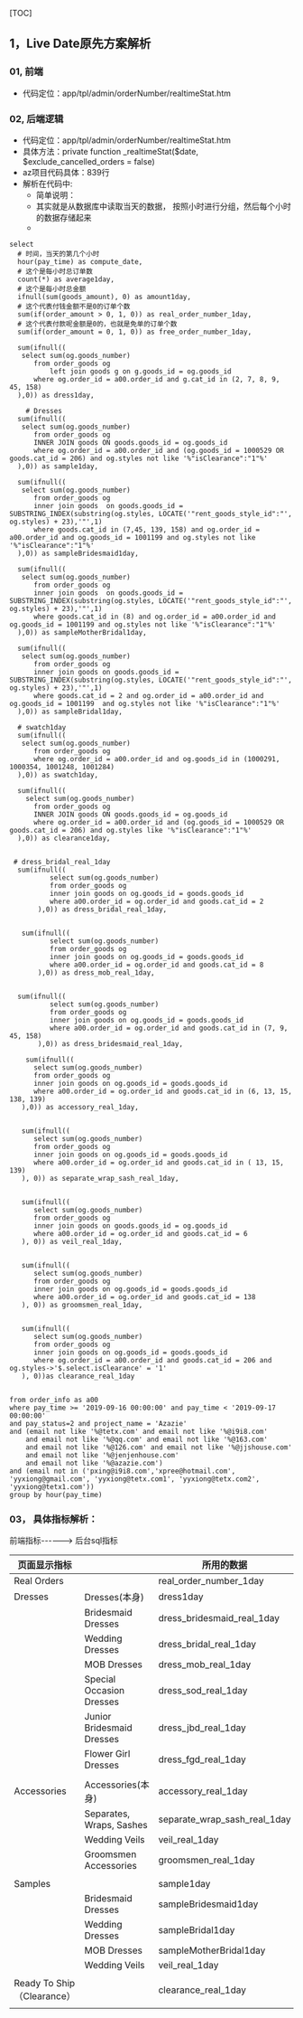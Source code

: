 [TOC]



## 1，Live  Date原先方案解析

### 01,  前端

- 代码定位：app/tpl/admin/orderNumber/realtimeStat.htm



### 02, 后端逻辑

- 代码定位：app/tpl/admin/orderNumber/realtimeStat.htm
- 具体方法：private function _realtimeStat($date, $exclude_cancelled_orders = false)
- az项目代码具体：839行
- 解析在代码中:
  - 简单说明：
  - 其实就是从数据库中读取当天的数据， 按照小时进行分组，然后每个小时的数据存储起来
  - 

```mysql
select
  # 时间，当天的第几个小时
  hour(pay_time) as compute_date,
  # 这个是每小时总订单数
  count(*) as average1day,
  # 这个是每小时总金额
  ifnull(sum(goods_amount), 0) as amount1day,
  # 这个代表付钱金额不是0的订单个数
  sum(if(order_amount > 0, 1, 0)) as real_order_number_1day,
  # 这个代表付款呢金额是0的，也就是免单的订单个数
  sum(if(order_amount = 0, 1, 0)) as free_order_number_1day,

  sum(ifnull((
   select sum(og.goods_number)
      from order_goods og
          left join goods g on g.goods_id = og.goods_id
      where og.order_id = a00.order_id and g.cat_id in (2, 7, 8, 9, 45, 158)
  ),0)) as dress1day,

    # Dresses
  sum(ifnull((
   select sum(og.goods_number)
      from order_goods og
      INNER JOIN goods ON goods.goods_id = og.goods_id
      where og.order_id = a00.order_id and (og.goods_id = 1000529 OR goods.cat_id = 206) and og.styles not like '%"isClearance":"1"%'
  ),0)) as sample1day,

  sum(ifnull((
   select sum(og.goods_number)
      from order_goods og 
      inner join goods  on goods.goods_id = SUBSTRING_INDEX(substring(og.styles, LOCATE('"rent_goods_style_id":"', og.styles) + 23),'"',1)
      where goods.cat_id in (7,45, 139, 158) and og.order_id = a00.order_id and og.goods_id = 1001199 and og.styles not like '%"isClearance":"1"%'
  ),0)) as sampleBridesmaid1day,

  sum(ifnull((
   select sum(og.goods_number)
      from order_goods og 
      inner join goods  on goods.goods_id = SUBSTRING_INDEX(substring(og.styles, LOCATE('"rent_goods_style_id":"', og.styles) + 23),'"',1)
      where goods.cat_id in (8) and og.order_id = a00.order_id and og.goods_id = 1001199 and og.styles not like '%"isClearance":"1"%'
  ),0)) as sampleMotherBridal1day,

  sum(ifnull((
   select sum(og.goods_number)
      from order_goods og
      inner join goods on goods.goods_id = SUBSTRING_INDEX(substring(og.styles, LOCATE('"rent_goods_style_id":"', og.styles) + 23),'"',1)
      where goods.cat_id = 2 and og.order_id = a00.order_id and og.goods_id = 1001199  and og.styles not like '%"isClearance":"1"%'
  ),0)) as sampleBridal1day,

  # swatch1day
  sum(ifnull((
   select sum(og.goods_number)
      from order_goods og
      where og.order_id = a00.order_id and og.goods_id in (1000291, 1000354, 1001248, 1001284)
  ),0)) as swatch1day,

  sum(ifnull((
    select sum(og.goods_number)
      from order_goods og
      INNER JOIN goods ON goods.goods_id = og.goods_id
      where og.order_id = a00.order_id and (og.goods_id = 1000529 OR goods.cat_id = 206) and og.styles like '%"isClearance":"1"%'
  ),0)) as clearance1day,


 # dress_bridal_real_1day
  sum(ifnull((
          select sum(og.goods_number)
          from order_goods og 
          inner join goods on og.goods_id = goods.goods_id
          where a00.order_id = og.order_id and goods.cat_id = 2
       ),0)) as dress_bridal_real_1day,


   sum(ifnull((
          select sum(og.goods_number)
          from order_goods og 
          inner join goods on og.goods_id = goods.goods_id
          where a00.order_id = og.order_id and goods.cat_id = 8
       ),0)) as dress_mob_real_1day,


  sum(ifnull((
          select sum(og.goods_number)
          from order_goods og 
          inner join goods on og.goods_id = goods.goods_id
          where a00.order_id = og.order_id and goods.cat_id in (7, 9, 45, 158)
       ),0)) as dress_bridesmaid_real_1day,

    sum(ifnull((
      select sum(og.goods_number)
      from order_goods og 
      inner join goods on og.goods_id = goods.goods_id
      where a00.order_id = og.order_id and goods.cat_id in (6, 13, 15, 138, 139)
   ),0)) as accessory_real_1day,


   sum(ifnull((
      select sum(og.goods_number)
      from order_goods og 
      inner join goods on og.goods_id = goods.goods_id 
      where a00.order_id = og.order_id and goods.cat_id in ( 13, 15, 139)
   ), 0)) as separate_wrap_sash_real_1day,


   sum(ifnull((
      select sum(og.goods_number)
      from order_goods og
      inner join goods on goods.goods_id = og.goods_id 
      where a00.order_id = og.order_id and goods.cat_id = 6
   ), 0)) as veil_real_1day, 


   sum(ifnull((
      select sum(og.goods_number)
      from order_goods og
      inner join goods on og.goods_id = goods.goods_id 
      where a00.order_id = og.order_id and goods.cat_id = 138
   ), 0)) as groomsmen_real_1day,


   sum(ifnull((
      select sum(og.goods_number)
      from order_goods og
      inner join goods on og.goods_id = goods.goods_id 
      where og.order_id = a00.order_id and goods.cat_id = 206 and og.styles->'$.select.isClearance' = '1'
   ), 0))as clearance_real_1day


from order_info as a00
where pay_time >= '2019-09-16 00:00:00' and pay_time < '2019-09-17 00:00:00' 
and pay_status=2 and project_name = 'Azazie'
and (email not like '%@tetx.com' and email not like '%@i9i8.com' 
	and email not like '%@qq.com' and email not like '%@163.com' 
	and email not like '%@126.com' and email not like '%@jjshouse.com' 
	and email not like '%@jenjenhouse.com' 
	and email not like '%@azazie.com')
and (email not in ('pxing@i9i8.com','xpree@hotmail.com', 'yyxiong@gmail.com', 'yyxiong@tetx.com1', 'yyxiong@tetx.com2', 'yyxiong@tetx1.com'))
group by hour(pay_time)
```



### 03， 具体指标解析：

前端指标------> 后台sql指标

| 页面显示指标               |                           | 所用的数据                   |
| -------------------------- | ------------------------- | ---------------------------- |
| Real Orders                |                           | real_order_number_1day       |
| Dresses                    | Dresses(本身)             | dress1day                    |
|                            | Bridesmaid Dresses        | dress_bridesmaid_real_1day   |
|                            | Wedding Dresses           | dress_bridal_real_1day       |
|                            | MOB Dresses               | dress_mob_real_1day          |
|                            | Special Occasion Dresses  | dress_sod_real_1day          |
|                            | Junior Bridesmaid Dresses | dress_jbd_real_1day          |
|                            | Flower Girl Dresses       | dress_fgd_real_1day          |
|                            |                           |                              |
| Accessories                | Accessories(本身)         | accessory_real_1day          |
|                            | Separates, Wraps, Sashes  | separate_wrap_sash_real_1day |
|                            | Wedding Veils             | veil_real_1day               |
|                            | Groomsmen Accessories     | groomsmen_real_1day          |
|                            |                           |                              |
| Samples                    |                           | sample1day                   |
|                            | Bridesmaid Dresses        | sampleBridesmaid1day         |
|                            | Wedding Dresses           | sampleBridal1day             |
|                            | MOB Dresses               | sampleMotherBridal1day       |
|                            | Wedding Veils             | veil_real_1day               |
|                            |                           |                              |
| Ready To Ship（Clearance） |                           | clearance_real_1day          |
|                            |                           |                              |




